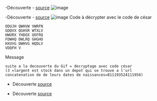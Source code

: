 


-Découverte - [source](http://univcergy.phpnet.org/scenario3/suivre/decode.png)
![image](http://univcergy.phpnet.org/scenario3/suivre/decode.png)

-Découverte - [source](http://univcergy.phpnet.org/scenario3/coffrefort)
![image](http://univcergy.phpnet.org/scenario3/coffrefort/msg.gif)
Code à décrypter avec le code de césar
```
ODUJH QWHVW VWRFN
GDQVX QGHSR WTXLV
HWURX YHDOX UOFRQ
FDWHQ DWLRQ GHGHO
HXUVG DWHVG HQDLV
VDQFH V
```
Message
```
suite a la decouverte du Gif = decryptage avec code césar 
(3 =largent est stock dans un depot qui se trouve a l'url 
concatenation de de leurs dates de naissances=811193524111958)
```
- Découverte [source](http://univcergy.phpnet.org/scenario3/811193524111958/)

- Découverte [source](http://univcergy.phpnet.org/scenario3/cryptomonnaie/index.php?err)